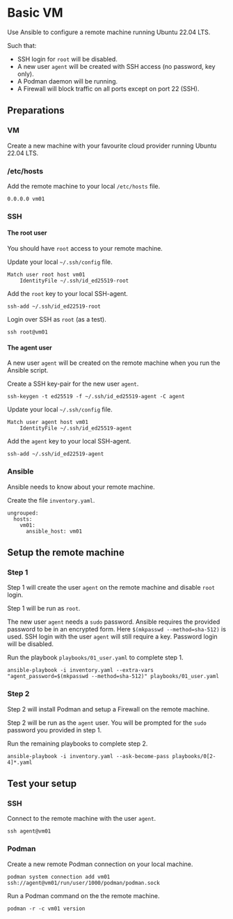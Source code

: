 # Basic VM

Use Ansible to configure a remote machine running Ubuntu 22.04 LTS.

Such that:

- SSH login for `root` will be disabled.
- A new user `agent` will be created with SSH access (no password, key only).
- A Podman daemon will be running.
- A Firewall will block traffic on all ports except on port 22 (SSH).

## Preparations

### VM

Create a new machine with your favourite cloud provider running Ubuntu 22.04 LTS.

### /etc/hosts

Add the remote machine to your local `/etc/hosts` file.

```
0.0.0.0 vm01
```

### SSH

#### The root user

You should have `root` access to your remote machine.

Update your local `~/.ssh/config` file.

```
Match user root host vm01
    IdentityFile ~/.ssh/id_ed25519-root
```

Add the `root` key to your local SSH-agent.

```
ssh-add ~/.ssh/id_ed22519-root
```

Login over SSH as `root` (as a test).

```
ssh root@vm01
```

#### The agent user

A new user `agent` will be created on the remote machine when you run the Ansible script.

Create a SSH key-pair for the new user `agent`.

```
ssh-keygen -t ed25519 -f ~/.ssh/id_ed25519-agent -C agent
```

Update your local `~/.ssh/config` file.

```
Match user agent host vm01
    IdentityFile ~/.ssh/id_ed25519-agent
```

Add the `agent` key to your local SSH-agent.

```
ssh-add ~/.ssh/id_ed22519-agent
```

### Ansible

Ansible needs to know about your remote machine.

Create the file `inventory.yaml`.

```
ungrouped:
  hosts:
    vm01:
      ansible_host: vm01
```

## Setup the remote machine

### Step 1

Step 1 will create the user `agent` on the remote machine and disable `root` login.

Step 1 will be run as `root`.

The new user `agent` needs a `sudo` password. Ansible requires the provided password to be in an encrypted form. Here `$(mkpasswd --method=sha-512)` is used.
SSH login with the user `agent` will still require a key. Password login will be disabled. 

Run the playbook `playbooks/01_user.yaml` to complete step 1. 

```
ansible-playbook -i inventory.yaml --extra-vars "agent_password=$(mkpasswd --method=sha-512)" playbooks/01_user.yaml
```

### Step 2

Step 2 will install Podman and setup a Firewall on the remote machine.

Step 2 will be run as the `agent` user. You will be prompted for the `sudo` password you provided in step 1.

Run the remaining playbooks to complete step 2.

```
ansible-playbook -i inventory.yaml --ask-become-pass playbooks/0[2-4]*.yaml
```

## Test your setup

### SSH

Connect to the remote machine with the user `agent`.

```
ssh agent@vm01
```

### Podman

Create a new remote Podman connection on your local machine.

```
podman system connection add vm01 ssh://agent@vm01/run/user/1000/podman/podman.sock
```

Run a Podman command on the the remote machine.

```
podman -r -c vm01 version
```
